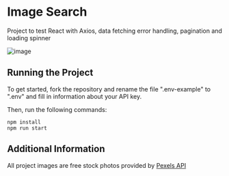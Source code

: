 # Image Search

Project to test React with Axios, data fetching error handling, pagination and loading spinner

![image](https://user-images.githubusercontent.com/12193814/97550076-f5dffb00-19af-11eb-8f51-48aeaab046a1.png)

## Running the Project

To get started, fork the repository and rename the file ".env-example" to ".env" and fill in information about your API key.

Then, run the following commands:

    npm install
    npm run start

## Additional Information

All project images are free stock photos provided by [Pexels API](https://www.pexels.com/api/)
